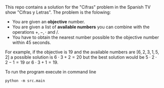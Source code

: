 This repo contains a solution for the "Cifras" problem in the Spanish TV show "Cifras y Letras". The problem is the folowing:
- You are given an **objective** number.
- You are given a list of **available numbers** you can combine with the operations $+, -, \cdot$ and $/$.
- You have to obtain the nearest number possible to the objective number within $45$ seconds.

For example, if the objective is $19$ and the available numbers are $[6, 2, 3, 1, 5, 2]$ a possible solution is $6\cdot 3+2=20$ but the best solution would be $5\cdot 2\cdot 2 -1=19$ or $6\cdot 3 + 1=19$.

To run the program execute in command line

    python -m src.main 
